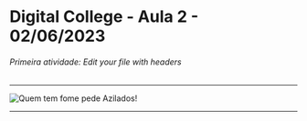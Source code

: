 # **Digital College** - Aula 2 - 02/06/2023
###### Primeira atividade: Edit your file with headers  
---
![Quem tem fome pede Azilados!](https://scontent.frec8-1.fna.fbcdn.net/v/t39.30808-6/350685447_1295307837783385_4421221240640427950_n.jpg?_nc_cat=107&ccb=1-7&_nc_sid=09cbfe&_nc_eui2=AeFMb2Wz12MbKFQLH-bvcSGKUtfbPrhKgn9S19s-uEqCf3JpT4U-bRyQo9zocPmWP3c&_nc_ohc=MOhuZjmfY1IAX_dP0T-&_nc_ht=scontent.frec8-1.fna&oh=00_AfDWps2TKyJ8Golbvqc_JaHr1IIl4RA7gBdL76SQVjAWLw&oe=6486636D)

---
